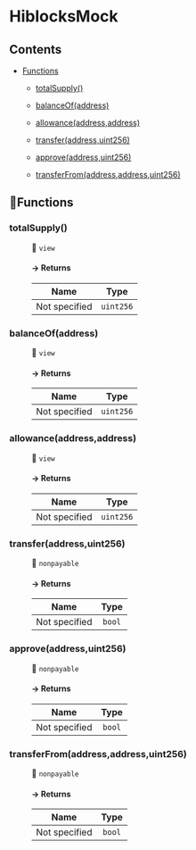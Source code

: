 # <span id="HiblocksMock"></span> HiblocksMock
> 





## Contents


- [Functions](#HiblocksMock--Functions)


  - [totalSupply()](#HiblocksMock--function--totalSupply())


  - [balanceOf(address)](#HiblocksMock--function--balanceOf(address))


  - [allowance(address,address)](#HiblocksMock--function--allowance(address,address))


  - [transfer(address,uint256)](#HiblocksMock--function--transfer(address,uint256))


  - [approve(address,uint256)](#HiblocksMock--function--approve(address,uint256))


  - [transferFrom(address,address,uint256)](#HiblocksMock--function--transferFrom(address,address,uint256))



## 🚀Functions <a name="HiblocksMock--Functions"></a>
<dl>
<dt> <h3> totalSupply() <a name="HiblocksMock--function--totalSupply()"></a> </h3> </dt>
<dd>

 👀 `view`

#### → Returns

| Name | Type |
|:-:|:-:|
|  Not specified  | `uint256` |



</dd>
<dt> <h3> balanceOf(address) <a name="HiblocksMock--function--balanceOf(address)"></a> </h3> </dt>
<dd>

 👀 `view`

#### → Returns

| Name | Type |
|:-:|:-:|
|  Not specified  | `uint256` |



</dd>
<dt> <h3> allowance(address,address) <a name="HiblocksMock--function--allowance(address,address)"></a> </h3> </dt>
<dd>

 👀 `view`

#### → Returns

| Name | Type |
|:-:|:-:|
|  Not specified  | `uint256` |



</dd>
<dt> <h3> transfer(address,uint256) <a name="HiblocksMock--function--transfer(address,uint256)"></a> </h3> </dt>
<dd>

 👀 `nonpayable`

#### → Returns

| Name | Type |
|:-:|:-:|
|  Not specified  | `bool` |



</dd>
<dt> <h3> approve(address,uint256) <a name="HiblocksMock--function--approve(address,uint256)"></a> </h3> </dt>
<dd>

 👀 `nonpayable`

#### → Returns

| Name | Type |
|:-:|:-:|
|  Not specified  | `bool` |



</dd>
<dt> <h3> transferFrom(address,address,uint256) <a name="HiblocksMock--function--transferFrom(address,address,uint256)"></a> </h3> </dt>
<dd>

 👀 `nonpayable`

#### → Returns

| Name | Type |
|:-:|:-:|
|  Not specified  | `bool` |



</dd>
</dl>
